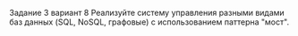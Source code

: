 Задание 3 вариант 8
Реализуйте систему управления разными видами 
баз данных (SQL, NoSQL, графовые) с использованием паттерна "мост".